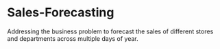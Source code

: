 # Sales-Forecasting
Addressing the business problem to forecast the sales of different stores and departments across multiple days of year. 
